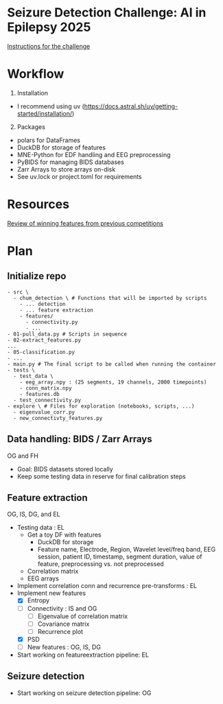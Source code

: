 # Seizure Detection Challenge: AI in Epilepsy 2025

[Instructions for the challenge](https://epilepsybenchmarks.com/challenge/)

# Workflow

1. Installation
* I recommend using uv (<https://docs.astral.sh/uv/getting-started/installation/>)

2. Packages
* polars for DataFrames
* DuckDB for storage of features
* MNE-Python for EDF handling and EEG preprocessing
* PyBIDS for managing BIDS databases
* Zarr Arrays to store arrays on-disk
* See uv.lock or project.toml for requirements

# Resources

[Review of winning features from previous competitions](https://github.com/Eldave93/Seizure-Detection-Tutorials/blob/master/02.%20Pre-Processing%20%26%20Feature%20Engineering.ipynb)

# Plan

## Initialize repo

```
- src \
  - chum_detection \ # Functions that will be imported by scripts
    - ... detection
    - ... feature extraction
    - features/
      - connectivity.py
      - ...
- 01-pull_data.py # Scripts in sequence
- 02-extract_features.py
...
- 05-classification.py
- ...
- main.py # The final script to be called when running the container
- tests \
  - test_data \
    - eeg_array.npy : (25 segments, 19 channels, 2000 timepoints)
    - conn_matrix.npy
    - features.db
  - test_connectivity.py
- explore \ # Files for exploration (notebooks, scripts, ...)
  - eigenvalue_corr.py
  - new_connectivty_features.py
```

## Data handling: BIDS / Zarr Arrays
OG and FH

* Goal: BIDS datasets stored locally
* Keep some testing data in reserve for final calibration steps

## Feature extraction
OG, IS, DG, and EL

* Testing data : EL
  * Get a toy DF with features
    * DuckDB for storage
    * Feature name, Electrode, Region, Wavelet level/freq band, EEG session, patient ID, timestamp, segment duration, value of feature, preprocessing vs. not preprocessed
  * Correlation matrix
  * EEG arrays
* Implement correlation conn and recurrence pre-transforms : EL
* Implement new features
  * [X] Entropy
  * [ ] Connectivity : IS and OG
    * [ ] Eigenvalue of correlation matrix
    * [ ] Covariance matrix
    * [ ] Recurrence plot
  * [X] PSD
  * [ ] New features : OG, IS, DG
* Start working on featureextraction pipeline: EL

## Seizure detection
* Start working on seizure detection pipeline: OG
